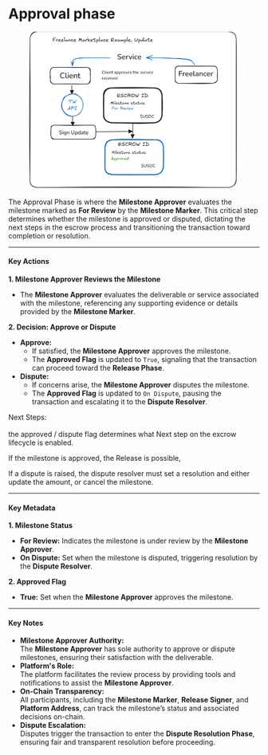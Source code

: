 # Approval phase

<figure><img src="../../../.gitbook/assets/image (6).png" alt=""><figcaption></figcaption></figure>

The Approval Phase is where the **Milestone Approver** evaluates the milestone marked as **For Review** by the **Milestone Marker**. This critical step determines whether the milestone is approved or disputed, dictating the next steps in the escrow process and transitioning the transaction toward completion or resolution.

***

#### **Key Actions**

**1. Milestone Approver Reviews the Milestone**

* The **Milestone Approver** evaluates the deliverable or service associated with the milestone, referencing any supporting evidence or details provided by the **Milestone Marker**.

**2. Decision: Approve or Dispute**

* **Approve:**
  * If satisfied, the **Milestone Approver** approves the milestone.
  * The **Approved Flag** is updated to `True`, signaling that the transaction can proceed toward the **Release Phase**.
* **Dispute:**
  * If concerns arise, the **Milestone Approver** disputes the milestone.
  * The **Approved Flag** is updated to `On Dispute`, pausing the transaction and escalating it to the **Dispute Resolver**.

Next Steps:\
\
the approved / dispute flag determines what Next step on the excrow lifecycle is enabled.&#x20;

If the milestone is approved, the Release is possible,

If a dispute is raised, the dispute resolver must set a resolution and either update the amount, or cancel the milestone.&#x20;

***

#### **Key Metadata**

**1. Milestone Status**

* **For Review:** Indicates the milestone is under review by the **Milestone Approver**.
* **On Dispute:** Set when the milestone is disputed, triggering resolution by the **Dispute Resolver**.

**2. Approved Flag**

* **True:** Set when the **Milestone Approver** approves the milestone.

***

#### **Key Notes**

* **Milestone Approver Authority:**\
  The **Milestone Approver** has sole authority to approve or dispute milestones, ensuring their satisfaction with the deliverable.
* **Platform's Role:**\
  The platform facilitates the review process by providing tools and notifications to assist the **Milestone Approver**.
* **On-Chain Transparency:**\
  All participants, including the **Milestone Marker**, **Release Signer**, and **Platform Address**, can track the milestone’s status and associated decisions on-chain.
* **Dispute Escalation:**\
  Disputes trigger the transaction to enter the **Dispute Resolution Phase**, ensuring fair and transparent resolution before proceeding.
